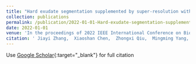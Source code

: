```yaml
---
title: "Hard exudate segmentation supplemented by super-resolution with multi-scale attention fusion module"
collection: publications
permalink: /publication/2022-01-01-Hard-exudate-segmentation-supplemented-by-super-resolution-with-multi-scale-attention-fusion-module
date: 2022-01-01
venue: 'In the proceedings of 2022 IEEE International Conference on Bioinformatics and Biomedicine (BIBM)'
citation: ' Jiayi Zhang,  Xiaoshan Chen,  Zhongxi Qiu,  Mingming Yang,  Yan Hu,  Jiang Liu, &quot;Hard exudate segmentation supplemented by super-resolution with multi-scale attention fusion module.&quot; In the proceedings of 2022 IEEE International Conference on Bioinformatics and Biomedicine (BIBM), 2022.'
---
```

Use [Google Scholar](https://scholar.google.com/scholar?q=Hard+exudate+segmentation+supplemented+by+super+resolution+with+multi+scale+attention+fusion+module){:target="_blank"} for full citation